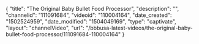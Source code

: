 {
    "title": "The Original Baby Bullet Food Processor",
    "description": "",
    "channelid": "111091684",
    "videoid": "110004164",
    "date_created": "1502524959",
    "date_modified": "1504049169",
    "type": "captivate",
    "layout": "channelVideo",
    "url": "\/bbbusa-latest-videos\/the-original-baby-bullet-food-processor\/111091684-110004164"
}